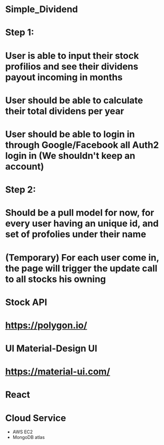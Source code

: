 # Simple_Dividend

# Step 1:
# User is able to input their stock profilios and see their dividens payout incoming in months
# User should be able to calculate their total dividens per year
# User should be able to login in through Google/Facebook all Auth2 login in (We shouldn't keep an account)

# Step 2:
# Should be a pull model for now, for every user having an unique id, and set of profolies under their name
# (Temporary) For each user come in, the page will trigger the update call to all stocks his owning


# Stock API
# https://polygon.io/

# UI Material-Design UI
# https://material-ui.com/
# React

# Cloud Service
- AWS EC2
- MongoDB atlas

